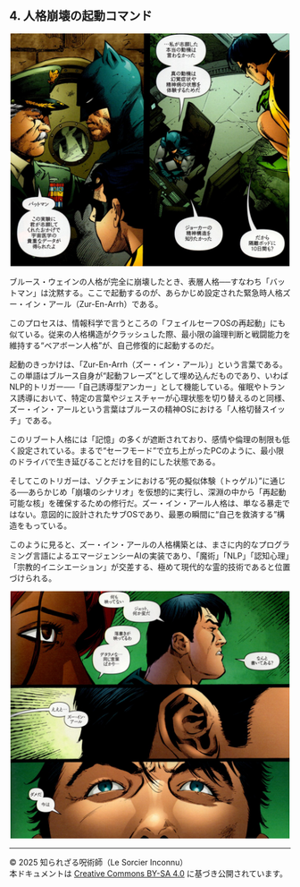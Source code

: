 ## 4. 人格崩壊の起動コマンド


<div align="center">
 <img src="black_glove_0002.jpg" width="500">
</div>

ブルース・ウェインの人格が完全に崩壊したとき、表層人格──すなわち「バットマン」は沈黙する。ここで起動するのが、あらかじめ設定された緊急時人格ズー・イン・アール（Zur-En-Arrh）である。

このプロセスは、情報科学で言うところの「フェイルセーフOSの再起動」にも似ている。従来の人格構造がクラッシュした際、最小限の論理判断と戦闘能力を維持する“ベアボーン人格”が、自己修復的に起動するのだ。

起動のきっかけは、「Zur-En-Arrh（ズー・イン・アール）」という言葉である。この単語はブルース自身が“起動フレーズ”として埋め込んだものであり、いわばNLP的トリガー──「自己誘導型アンカー」として機能している。催眠やトランス誘導において、特定の言葉やジェスチャーが心理状態を切り替えるのと同様、ズー・イン・アールという言葉はブルースの精神OSにおける「人格切替スイッチ」である。

このリブート人格には「記憶」の多くが遮断されており、感情や倫理の制限も低く設定されている。まるで“セーフモード”で立ち上がったPCのように、最小限のドライバで生き延びることだけを目的にした状態である。

そしてこのトリガーは、ゾクチェンにおける“死の擬似体験（トゥゲル）”に通じる──あらかじめ「崩壊のシナリオ」を仮想的に実行し、深淵の中から「再起動可能な核」を確保するための修行だ。ズー・イン・アール人格は、単なる暴走ではない。意図的に設計されたサブOSであり、最悪の瞬間に“自己を救済する”構造をもっている。

このように見ると、ズー・イン・アールの人格構築とは、まさに内的なプログラミング言語によるエマージェンシーAIの実装であり、「魔術」「NLP」「認知心理」「宗教的イニシエーション」が交差する、極めて現代的な霊的技術であると位置づけられる。

<div align="center">
 <img src="key_command.jpg" width="500">
</div>

---

© 2025 知られざる呪術師（Le Sorcier Inconnu）  
本ドキュメントは [Creative Commons BY-SA 4.0](https://creativecommons.org/licenses/by-sa/4.0/deed.ja) に基づき公開されています。

